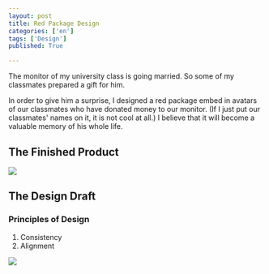 ```yaml
---
layout: post
title: Red Package Design
categories: ['en']
tags: ['Design']
published: True

---
```


The monitor of my university class is going married. So some of my classmates prepared a gift for him.

In order to give him a surprise, I designed a red package embed in avatars of our classmates who have donated money to our monitor. (If I just put our classmates' names on it, it is not cool at all.)
I believe that it will become a valuable memory of his whole life.

## The Finished Product

![](http://ww1.sinaimg.cn/large/6d0af205jw1eycjj44ljxj20qo0zktf7.jpg)

## The Design Draft

### Principles of Design

1. Consistency
2. Alignment

![](http://ww2.sinaimg.cn/large/6d0af205jw1ewlhqcipiij217r1gikhf.jpg)